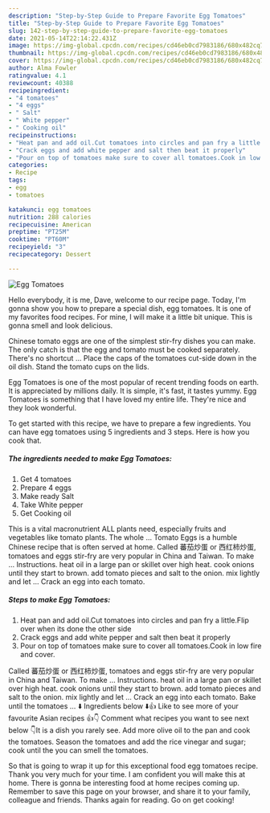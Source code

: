 ```yaml
---
description: "Step-by-Step Guide to Prepare Favorite Egg Tomatoes"
title: "Step-by-Step Guide to Prepare Favorite Egg Tomatoes"
slug: 142-step-by-step-guide-to-prepare-favorite-egg-tomatoes
date: 2021-05-14T22:14:22.431Z
image: https://img-global.cpcdn.com/recipes/cd46eb0cd7983186/680x482cq70/egg-tomatoes-recipe-main-photo.jpg
thumbnail: https://img-global.cpcdn.com/recipes/cd46eb0cd7983186/680x482cq70/egg-tomatoes-recipe-main-photo.jpg
cover: https://img-global.cpcdn.com/recipes/cd46eb0cd7983186/680x482cq70/egg-tomatoes-recipe-main-photo.jpg
author: Alma Fowler
ratingvalue: 4.1
reviewcount: 40388
recipeingredient:
- "4 tomatoes"
- "4 eggs"
- " Salt"
- " White pepper"
- " Cooking oil"
recipeinstructions:
- "Heat pan and add oil.Cut tomatoes into circles and pan fry a little.Flip over when its done the other side"
- "Crack eggs and add white pepper and salt then beat it properly"
- "Pour on top of tomatoes make sure to cover all tomatoes.Cook in low fire and cover."
categories:
- Recipe
tags:
- egg
- tomatoes

katakunci: egg tomatoes 
nutrition: 288 calories
recipecuisine: American
preptime: "PT25M"
cooktime: "PT60M"
recipeyield: "3"
recipecategory: Dessert

---
```



![Egg Tomatoes](https://img-global.cpcdn.com/recipes/cd46eb0cd7983186/680x482cq70/egg-tomatoes-recipe-main-photo.jpg)

Hello everybody, it is me, Dave, welcome to our recipe page. Today, I'm gonna show you how to prepare a special dish, egg tomatoes. It is one of my favorites food recipes. For mine, I will make it a little bit unique. This is gonna smell and look delicious.

Chinese tomato eggs are one of the simplest stir-fry dishes you can make. The only catch is that the egg and tomato must be cooked separately. There&#39;s no shortcut … Place the caps of the tomatoes cut-side down in the oil dish. Stand the tomato cups on the lids.

Egg Tomatoes is one of the most popular of recent trending foods on earth. It is appreciated by millions daily. It is simple, it's fast, it tastes yummy. Egg Tomatoes is something that I have loved my entire life. They're nice and they look wonderful.


To get started with this recipe, we have to prepare a few ingredients. You can have egg tomatoes using 5 ingredients and 3 steps. Here is how you cook that.

<!--inarticleads1-->

##### The ingredients needed to make Egg Tomatoes:

1. Get 4 tomatoes
1. Prepare 4 eggs
1. Make ready  Salt
1. Take  White pepper
1. Get  Cooking oil


This is a vital macronutrient ALL plants need, especially fruits and vegetables like tomato plants. The whole … Tomato Eggs is a humble Chinese recipe that is often served at home. Called 蕃茄炒蛋 or 西红柿炒蛋, tomatoes and eggs stir-fry are very popular in China and Taiwan. To make … Instructions. heat oil in a large pan or skillet over high heat. cook onions until they start to brown. add tomato pieces and salt to the onion. mix lightly and let … Crack an egg into each tomato. 

<!--inarticleads2-->

##### Steps to make Egg Tomatoes:

1. Heat pan and add oil.Cut tomatoes into circles and pan fry a little.Flip over when its done the other side
1. Crack eggs and add white pepper and salt then beat it properly
1. Pour on top of tomatoes make sure to cover all tomatoes.Cook in low fire and cover.


Called 蕃茄炒蛋 or 西红柿炒蛋, tomatoes and eggs stir-fry are very popular in China and Taiwan. To make … Instructions. heat oil in a large pan or skillet over high heat. cook onions until they start to brown. add tomato pieces and salt to the onion. mix lightly and let … Crack an egg into each tomato. Bake until the tomatoes … ⬇️ Ingredients below ⬇️👍 Like to see more of your favourite Asian recipes 👍👇 Comment what recipes you want to see next below 👇It is a dish you rarely see. Add more olive oil to the pan and cook the tomatoes. Season the tomatoes and add the rice vinegar and sugar; cook until the you can smell the tomatoes. 

So that is going to wrap it up for this exceptional food egg tomatoes recipe. Thank you very much for your time. I am confident you will make this at home. There is gonna be interesting food at home recipes coming up. Remember to save this page on your browser, and share it to your family, colleague and friends. Thanks again for reading. Go on get cooking!
